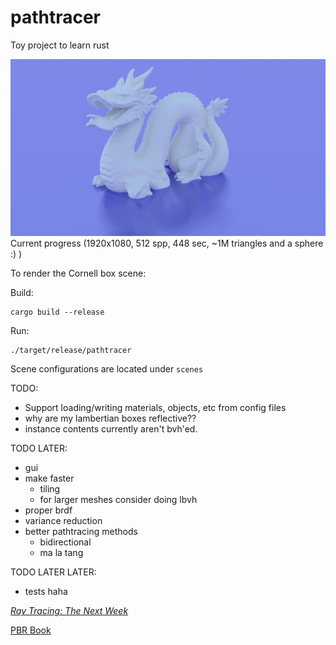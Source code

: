 
# pathtracer

Toy project to learn rust

![cool render](day3.png)
Current progress (1920x1080, 512 spp, 448 sec, ~1M triangles and a sphere :) )

To render the Cornell box scene:

Build:
```shell
cargo build --release
```
Run:
```shell
./target/release/pathtracer
```

Scene configurations are located under `scenes`

TODO: 
- Support loading/writing materials, objects, etc from config files
- why are my lambertian boxes reflective??
- instance contents currently aren't bvh'ed.

TODO LATER: 
- gui
- make faster
    - tiling
    - for larger meshes consider doing lbvh
- proper brdf
- variance reduction
- better pathtracing methods
    - bidirectional
    - ma la tang

TODO LATER LATER:
- tests haha


[_Ray Tracing: The Next Week_](https://raytracing.github.io/books/RayTracingTheNextWeek.html)

[PBR Book](https://www.pbr-book.org/4ed/contents)
